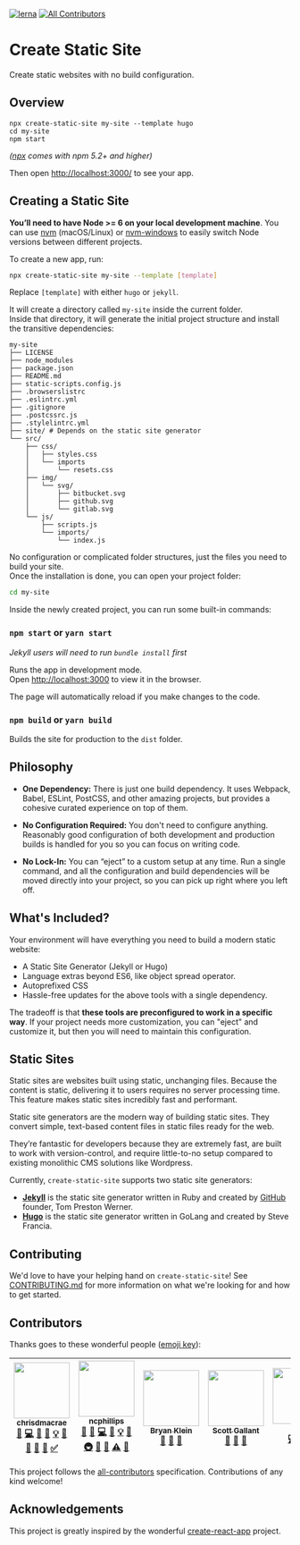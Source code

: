 [![lerna](https://img.shields.io/badge/maintained%20with-lerna-cc00ff.svg)](https://lernajs.io/)
[![All Contributors](https://img.shields.io/badge/all_contributors-5-orange.svg?style=flat-square)](#contributors)

# Create Static Site

Create static websites with no build configuration.

## Overview
```
npx create-static-site my-site --template hugo
cd my-site
npm start
```

*([npx](https://medium.com/@maybekatz/introducing-npx-an-npm-package-runner-55f7d4bd282b) comes with npm 5.2+ and higher)*

Then open [http://localhost:3000/](http://localhost:3000/) to see your app.<br>

## Creating a Static Site

**You’ll need to have Node >= 6 on your local development machine**. You can use [nvm](https://github.com/creationix/nvm#installation) (macOS/Linux) or [nvm-windows](https://github.com/coreybutler/nvm-windows#node-version-manager-nvm-for-windows) to easily switch Node versions between different projects.

To create a new app, run:

```sh
npx create-static-site my-site --template [template]
```

Replace `[template]` with either `hugo` or `jekyll`.

It will create a directory called `my-site` inside the current folder.<br>
Inside that directory, it will generate the initial project structure and install the transitive dependencies:

```
my-site
├── LICENSE
├── node_modules
├── package.json
├── README.md
├── static-scripts.config.js
├── .browserslistrc
├── .eslintrc.yml
├── .gitignore
├── .postcssrc.js
├── .stylelintrc.yml
├── site/ # Depends on the static site generator
└── src/
    ├── css/
    │   ├── styles.css
    │   └── imports
    │       └── resets.css
    ├── img/
    │   └── svg/
    │       ├── bitbucket.svg
    │       ├── github.svg
    │       └── gitlab.svg
    └── js/
        ├── scripts.js
        └── imports/
            └── index.js
```

No configuration or complicated folder structures, just the files you need to build your site.<br>
Once the installation is done, you can open your project folder:

```sh
cd my-site
```

Inside the newly created project, you can run some built-in commands:

### `npm start` or `yarn start`

_Jekyll users will need to run `bundle install` first_

Runs the app in development mode.<br>
Open [http://localhost:3000](http://localhost:3000) to view it in the browser.

The page will automatically reload if you make changes to the code.<br>

### `npm build` or `yarn build`

Builds the site for production to the `dist` folder.<br>

## Philosophy

* **One Dependency:** There is just one build dependency. It uses Webpack, Babel, ESLint, PostCSS, and other amazing projects, but provides a cohesive curated experience on top of them.

* **No Configuration Required:** You don't need to configure anything. Reasonably good configuration of both development and production builds is handled for you so you can focus on writing code.

* **No Lock-In:** You can “eject” to a custom setup at any time. Run a single command, and all the configuration and build dependencies will be moved directly into your project, so you can pick up right where you left off.

## What's Included?

Your environment will have everything you need to build a modern static website:
* A Static Site Generator (Jekyll or Hugo)
* Language extras beyond ES6, like object spread operator.
* Autoprefixed CSS
* Hassle-free updates for the above tools with a single dependency.

The tradeoff is that **these tools are preconfigured to work in a specific way**. If your project needs more customization, you can "eject" and customize it, but then you will need to maintain this configuration.

## Static Sites

Static sites are websites built using static, unchanging files. Because the content is static, delivering it to users requires no server processing time. This feature makes static sites incredibly fast and performant.

Static site generators are the modern way of building static sites. They convert simple, text-based content files in static files ready for the web.

They’re fantastic for developers because they are extremely fast, are built to work with version-control, and require little-to-no setup compared to existing monolithic CMS solutions like Wordpress.

Currently, `create-static-site` supports two static site generators:

- [**Jekyll**](https://jekyllrb.com) is the static site generator written in Ruby and created by [GitHub](https://github.com) founder, Tom Preston Werner.
- [**Hugo**](https://gohugo.io) is the static site generator written in GoLang and created by Steve Francia.

## Contributing

We'd love to have your helping hand on `create-static-site`! See [CONTRIBUTING.md](CONTRIBUTING.md) for more information on what we're looking for and how to get started.

## Contributors

Thanks goes to these wonderful people ([emoji key](https://github.com/kentcdodds/all-contributors#emoji-key)):

<!-- ALL-CONTRIBUTORS-LIST:START - Do not remove or modify this section -->
<!-- prettier-ignore -->
| [<img src="https://avatars2.githubusercontent.com/u/6855186?v=4" width="100px;"/><br /><sub><b>chrisdmacrae</b></sub>](https://github.com/chrisdmacrae)<br />[💬](#question-chrisdmacrae "Answering Questions") [💻](https://github.com/forestryio/create-static-site/commits?author=chrisdmacrae "Code") [🎨](#design-chrisdmacrae "Design") [📖](https://github.com/forestryio/create-static-site/commits?author=chrisdmacrae "Documentation") [💡](#example-chrisdmacrae "Examples") [🤔](#ideas-chrisdmacrae "Ideas, Planning, & Feedback") [👀](#review-chrisdmacrae "Reviewed Pull Requests") [📢](#talk-chrisdmacrae "Talks") [🔧](#tool-chrisdmacrae "Tools") [✅](#tutorial-chrisdmacrae "Tutorials") | [<img src="https://avatars2.githubusercontent.com/u/824015?v=4" width="100px;"/><br /><sub><b>ncphillips</b></sub>](https://github.com/ncphillips)<br />[💬](#question-ncphillips "Answering Questions") [🐛](https://github.com/forestryio/create-static-site/issues?q=author%3Ancphillips "Bug reports") [💻](https://github.com/forestryio/create-static-site/commits?author=ncphillips "Code") [📖](https://github.com/forestryio/create-static-site/commits?author=ncphillips "Documentation") [💡](#example-ncphillips "Examples") [🤔](#ideas-ncphillips "Ideas, Planning, & Feedback") [🚇](#infra-ncphillips "Infrastructure (Hosting, Build-Tools, etc)") [👀](#review-ncphillips "Reviewed Pull Requests") [📢](#talk-ncphillips "Talks") [⚠️](https://github.com/forestryio/create-static-site/commits?author=ncphillips "Tests") [🔧](#tool-ncphillips "Tools") | [<img src="https://avatars0.githubusercontent.com/u/6154767?v=4" width="100px;"/><br /><sub><b>Bryan Klein</b></sub>](http://bryanklein.com)<br />[🐛](https://github.com/forestryio/create-static-site/issues?q=author%3Azivbk1 "Bug reports") [📖](https://github.com/forestryio/create-static-site/commits?author=zivbk1 "Documentation") [🤔](#ideas-zivbk1 "Ideas, Planning, & Feedback") | [<img src="https://avatars0.githubusercontent.com/u/776019?v=4" width="100px;"/><br /><sub><b>Scott Gallant</b></sub>](http://forestry.io)<br />[🐛](https://github.com/forestryio/create-static-site/issues?q=author%3Ascottgallant "Bug reports") [📖](https://github.com/forestryio/create-static-site/commits?author=scottgallant "Documentation") [🤔](#ideas-scottgallant "Ideas, Planning, & Feedback") | [<img src="https://avatars2.githubusercontent.com/u/15221702?v=4" width="100px;"/><br /><sub><b>DJ</b></sub>](https://github.com/dwalkr)<br />[💻](https://github.com/forestryio/create-static-site/commits?author=dwalkr "Code") [🐛](https://github.com/forestryio/create-static-site/issues?q=author%3Adwalkr "Bug reports") [📝](#blog-dwalkr "Blogposts") |
| :---: | :---: | :---: | :---: | :---: |
<!-- ALL-CONTRIBUTORS-LIST:END -->

This project follows the [all-contributors](https://github.com/kentcdodds/all-contributors) specification. Contributions of any kind welcome!

## Acknowledgements

This project is greatly inspired by the wonderful [create-react-app](https://github.com/facebookincubator/create-react-app/) project.
